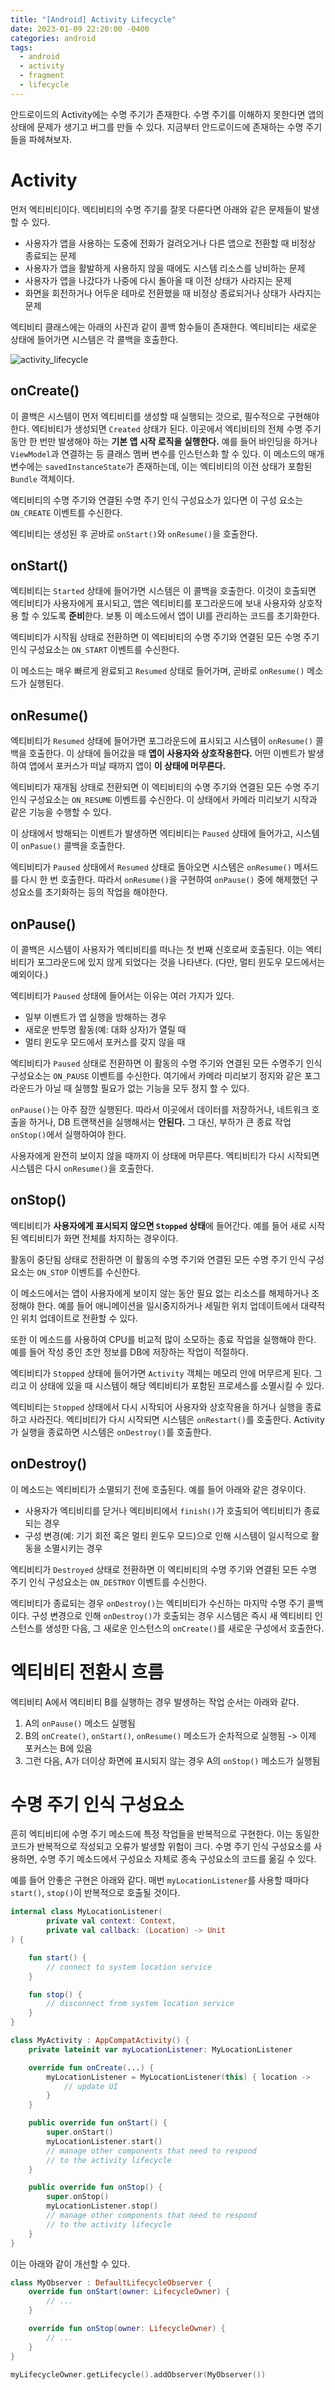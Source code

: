 ```yaml
---
title: "[Android] Activity Lifecycle"
date: 2023-01-09 22:20:00 -0400
categories: android
tags:
  - android
  - activity
  - fragment
  - lifecycle
---
```


안드로이드의 Activity에는 수명 주기가 존재한다.
수명 주기를 이해하지 못한다면 앱의 상태에 문제가 생기고 버그를 만들 수 있다.
지금부터 안드로이드에 존재하는 수명 주기들을 파헤쳐보자.

# Activity

먼저 엑티비티이다. 엑티비티의 수명 주기를 잘못 다룬다면 아래와 같은 문제들이 발생할 수 있다.

- 사용자가 앱을 사용하는 도중에 전화가 걸려오거나 다른 앱으로 전환할 때 비정상 종료되는 문제
- 사용자가 앱을 활발하게 사용하지 않을 때에도 시스템 리소스를 낭비하는 문제
- 사용자가 앱을 나갔다가 나중에 다시 돌아올 때 이전 상태가 사라지는 문제
- 화면을 회전하거나 어두운 테마로 전환했을 때 비정상 종료되거나 상태가 사라지는 문제

엑티비티 클래스에는 아래의 사진과 같이 콜백 함수들이 존재한다.
엑티비티는 새로운 상태에 들어가면 시스템은 각 콜백을 호출한다.

![activity_lifecycle](https://user-images.githubusercontent.com/57604817/211316998-565af4fd-3fc6-4476-8a4f-ef4a7133f858.png)

## onCreate()

이 콜백은 시스템이 먼저 엑티비티를 생성할 때 실행되는 것으로, 필수적으로 구현해야 한다. 엑티비티가 생성되면 `Created` 상태가 된다.
이곳에서 엑티비티의 전체 수명 주기 동안 한 번만 발생해야 하는 **기본 앱 시작 로직을 실행한다.**
예를 들어 바인딩을 하거나 `ViewModel`과 연결하는 등 클래스 멤버 변수를 인스턴스화 할 수 있다.
이 메소드의 매개변수에는 `savedInstanceState`가 존재하는데, 이는 엑티비티의 이전 상태가 포함된 `Bundle` 객체이다.

엑티비티의 수명 주기와 연결된 수명 주기 인식 구성요소가 있다면 이 구성 요소는 `ON_CREATE` 이벤트를 수신한다.

엑티비티는 생성된 후 곧바로 `onStart()`와 `onResume()`을 호출한다.

## onStart()

엑티비티는 `Started` 상태에 들어가면 시스템은 이 콜백을 호출한다.
이것이 호출되면 엑티비티가 사용자에게 표시되고, 앱은 엑티비티를 포그라운드에 보내 사용자와 상호작용 할 수 있도록 **준비**한다.
보통 이 메소드에서 앱이 UI를 관리하는 코드를 초기화한다.

엑티비티가 시작됨 상태로 전환하면 이 엑티비티의 수명 주기와 연결된 모든 수명 주기 인식 구성요소는 `ON_START` 이벤트를 수신한다.

이 메소드는 매우 빠르게 완료되고 `Resumed` 상태로 들어가며, 곧바로 `onResume()` 메소드가 실행된다.

## onResume()

엑티비티가 `Resumed` 상태에 들어가면 포그라운드에 표시되고 시스템이 `onResume()` 콜백을 호출한다.
이 상태에 들어갔을 때 **앱이 사용자와 상호작용한다.** 어떤 이벤트가 발생하여 앱에서 포커스가 떠날 때까지 앱이 **이 상태에 머무른다.**

엑티비티가 재개됨 상태로 전환되면 이 엑티비티의 수명 주기와 연결된 모든 수명 주기 인식 구성요소는 `ON_RESUME` 이벤트를 수신한다. 이 상태에서 카메라 미리보기 시작과 같은 기능을 수행할 수 있다.

이 상태에서 방해되는 이벤트가 발생하면 엑티비티는 `Paused` 상태에 들어가고, 시스템이 `onPasue()` 콜백을 호출한다.

엑티비티가 `Paused` 상태에서 `Resumed` 상태로 돌아오면 시스템은 `onResume()` 메서드를 다시 한 번 호출한다. 따라서 `onResume()`을 구현하여 `onPause()` 중에 해제했던 구성요소를 초기화하는 등의 작업을 해야한다.

## onPause()

이 콜백은 시스템이 사용자가 엑티비티를 떠나는 첫 번째 신호로써 호출된다.
이는 엑티비티가 포그라운드에 있지 않게 되었다는 것을 나타낸다.
(다만, 멀티 윈도우 모드에서는 예외이다.)

엑티비티가 `Paused` 상태에 들어서는 이유는 여러 가지가 있다.

- 일부 이벤트가 앱 실행을 방해하는 경우
- 새로운 반투명 활동(예: 대화 상자)가 열릴 때
- 멀티 윈도우 모드에서 포커스를 갖지 않을 때

엑티비티가 `Paused` 상태로 전환하면 이 활동의 수명 주기와 연결된 모든 수명주기 인식 구성요소는 `ON_PAUSE` 이벤트를 수신한다. 여기에서 카메라 미리보기 정지와 같은 포그라운드가 아닐 때 실행할 필요가 없는 기능을 모두 정지 할 수 있다.

`onPause()`는 아주 잠깐 실행된다. 따라서 이곳에서 데이터를 저장하거나, 네트워크 호출을 하거나, DB 트랜잭션을 실행해서는 **안된다.** 그 대신, 부하가 큰 종료 작업 `onStop()`에서 실행하여야 한다.

사용자에게 완전히 보이지 않을 때까지 이 상태에 머무른다. 엑티비티가 다시 시작되면 시스템은 다시 `onResume()`을 호출한다.

## onStop()

엑티비티가 **사용자에게 표시되지 않으면 `Stopped` 상태**에 들어간다.
예를 들어 새로 시작된 엑티비티가 화면 전체를 차지하는 경우이다.

활동이 중단됨 상태로 전환하면 이 활동의 수명 주기와 연결된 모든 수명 주기 인식 구성요소는 `ON_STOP` 이벤트를 수신한다.

이 메소드에서는 앱이 사용자에게 보이지 않는 동안 필요 없는 리소스를 해제하거나 조정해야 한다.
예를 들어 애니메이션을 일시중지하거나 세밀한 위치 업데이트에서 대략적인 위치 업데이트로 전환할 수 있다.

또한 이 메소드를 사용하여 CPU를 비교적 많이 소모하는 종료 작업을 실행해야 한다. 예를 들어 작성 중인 초안 정보를 DB에 저장하는 작업이 적절하다.

엑티비티가 `Stopped` 상태에 들어가면 `Activity` 객체는 메모리 안에 머무르게 된다. 그리고 이 상태에 있을 때 시스템이 해당 엑티비티가 포함된 프로세스를 소멸시킬 수 있다.

엑티비티는 `Stopped` 상태에서 다시 시작되어 사용자와 상호작용을 하거나 실행을 종료하고 사라진다. 엑티비티가 다시 시작되면 시스템은 `onRestart()`를 호출한다. Activity가 실행을 종료하면 시스템은 `onDestroy()`를 호출한다.

## onDestroy()

이 메소드는 엑티비티가 소멸되기 전에 호출된다. 예를 들어 아래와 같은 경우이다.

- 사용자가 엑티비티를 닫거나 엑티비티에서 `finish()`가 호출되어 엑티비티가 종료되는 경우
- 구성 변경(예: 기기 회전 혹은 멀티 윈도우 모드)으로 인해 시스템이 일시적으로 활동을 소멸시키는 경우

엑티비티가 `Destroyed` 상태로 전환하면 이 엑티비티의 수명 주기와 연결된 모든 수명 주기 인식 구성요소는 `ON_DESTROY` 이벤트를 수신한다.

엑티비티가 종료되는 경우 `onDestroy()`는 엑티비티가 수신하는 마지막 수명 주기 콜백이다.
구성 변경으로 인해 `onDestroy()`가 호출되는 경우 시스템은 즉시 새 엑티비티 인스턴스를 생성한 다음, 그 새로운 인스턴스의 `onCreate()`를 새로운 구성에서 호출한다.

# 엑티비티 전환시 흐름

엑티비티 A에서 엑티비티 B를 실행하는 경우 발생하는 작업 순서는 아래와 같다.

1. A의 `onPause()` 메소드 실행됨
2. B의 `onCreate()`, `onStart()`, `onResume()` 메소드가 순차적으로 실행됨 -> 이제 포커스는 B에 있음
3. 그런 다음, A가 더이상 화면에 표시되지 않는 경우 A의 `onStop()` 메소드가 실행됨

# 수명 주기 인식 구성요소

흔히 엑티비티에 수명 주기 메소드에 특정 작업들을 반복적으로 구현한다.
이는 동일한 코드가 반복적으로 작성되고 오류가 발생할 위험이 크다.
수명 주기 인식 구성요소를 사용하면, 수명 주기 메소드에서 구성요소 자체로 종속 구성요소의 코드를 옮길 수 있다.

예를 들어 안좋은 구현은 아래와 같다. 매번 `myLocationListener`를 사용할 때마다 `start()`, `stop()`이 반복적으로 호출될 것이다.

```kotlin
internal class MyLocationListener(
        private val context: Context,
        private val callback: (Location) -> Unit
) {

    fun start() {
        // connect to system location service
    }

    fun stop() {
        // disconnect from system location service
    }
}

class MyActivity : AppCompatActivity() {
    private lateinit var myLocationListener: MyLocationListener

    override fun onCreate(...) {
        myLocationListener = MyLocationListener(this) { location ->
            // update UI
        }
    }

    public override fun onStart() {
        super.onStart()
        myLocationListener.start()
        // manage other components that need to respond
        // to the activity lifecycle
    }

    public override fun onStop() {
        super.onStop()
        myLocationListener.stop()
        // manage other components that need to respond
        // to the activity lifecycle
    }
}
```

이는 아래와 같이 개선할 수 있다.

```kotlin
class MyObserver : DefaultLifecycleObserver {
    override fun onStart(owner: LifecycleOwner) {
        // ...
    }

    override fun onStop(owner: LifecycleOwner) {
        // ...
    }
}

myLifecycleOwner.getLifecycle().addObserver(MyObserver())
```
